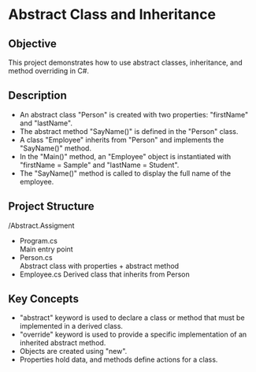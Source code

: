 # Abstract Class and Inheritance

## Objective
This project demonstrates how to use abstract classes, inheritance, and method overriding in C#.  

## Description
- An abstract class "Person" is created with two properties: "firstName" and "lastName".  
- The abstract method "SayName()" is defined in the "Person" class.  
- A class "Employee" inherits from "Person" and implements the "SayName()" method.  
- In the "Main()" method, an "Employee" object is instantiated with "firstName = Sample" and "lastName = Student".  
- The "SayName()" method is called to display the full name of the employee.  

## Project Structure

/Abstract.Assigment  
- Program.cs        
Main entry point  
- Person.cs        
Abstract class with properties + abstract method  
- Employee.cs
Derived class that inherits from Person  


## Key Concepts
- "abstract" keyword is used to declare a class or method that must be implemented in a derived class.  
- "override" keyword is used to provide a specific implementation of an inherited abstract method.  
- Objects are created using "new".  
- Properties hold data, and methods define actions for a class.  
